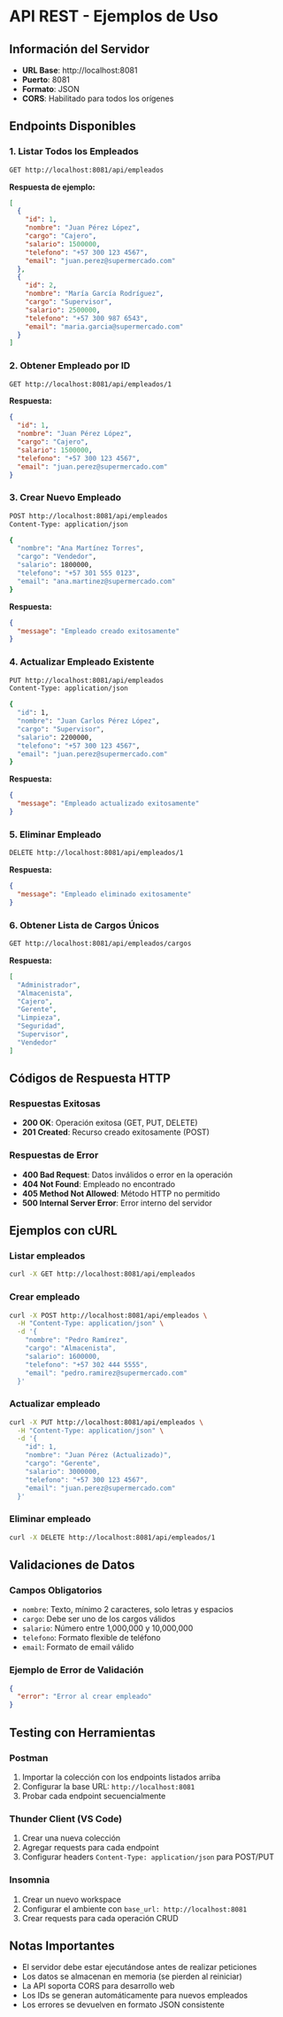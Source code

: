 # API REST - Ejemplos de Uso

## Información del Servidor
- **URL Base**: http://localhost:8081
- **Puerto**: 8081
- **Formato**: JSON
- **CORS**: Habilitado para todos los orígenes

## Endpoints Disponibles

### 1. Listar Todos los Empleados
```bash
GET http://localhost:8081/api/empleados
```

**Respuesta de ejemplo:**
```json
[
  {
    "id": 1,
    "nombre": "Juan Pérez López",
    "cargo": "Cajero",
    "salario": 1500000,
    "telefono": "+57 300 123 4567",
    "email": "juan.perez@supermercado.com"
  },
  {
    "id": 2,
    "nombre": "María García Rodríguez",
    "cargo": "Supervisor",
    "salario": 2500000,
    "telefono": "+57 300 987 6543",
    "email": "maria.garcia@supermercado.com"
  }
]
```

### 2. Obtener Empleado por ID
```bash
GET http://localhost:8081/api/empleados/1
```

**Respuesta:**
```json
{
  "id": 1,
  "nombre": "Juan Pérez López",
  "cargo": "Cajero",
  "salario": 1500000,
  "telefono": "+57 300 123 4567",
  "email": "juan.perez@supermercado.com"
}
```

### 3. Crear Nuevo Empleado
```bash
POST http://localhost:8081/api/empleados
Content-Type: application/json

{
  "nombre": "Ana Martínez Torres",
  "cargo": "Vendedor",
  "salario": 1800000,
  "telefono": "+57 301 555 0123",
  "email": "ana.martinez@supermercado.com"
}
```

**Respuesta:**
```json
{
  "message": "Empleado creado exitosamente"
}
```

### 4. Actualizar Empleado Existente
```bash
PUT http://localhost:8081/api/empleados
Content-Type: application/json

{
  "id": 1,
  "nombre": "Juan Carlos Pérez López",
  "cargo": "Supervisor",
  "salario": 2200000,
  "telefono": "+57 300 123 4567",
  "email": "juan.perez@supermercado.com"
}
```

**Respuesta:**
```json
{
  "message": "Empleado actualizado exitosamente"
}
```

### 5. Eliminar Empleado
```bash
DELETE http://localhost:8081/api/empleados/1
```

**Respuesta:**
```json
{
  "message": "Empleado eliminado exitosamente"
}
```

### 6. Obtener Lista de Cargos Únicos
```bash
GET http://localhost:8081/api/empleados/cargos
```

**Respuesta:**
```json
[
  "Administrador",
  "Almacenista",
  "Cajero",
  "Gerente",
  "Limpieza",
  "Seguridad",
  "Supervisor",
  "Vendedor"
]
```

## Códigos de Respuesta HTTP

### Respuestas Exitosas
- **200 OK**: Operación exitosa (GET, PUT, DELETE)
- **201 Created**: Recurso creado exitosamente (POST)

### Respuestas de Error
- **400 Bad Request**: Datos inválidos o error en la operación
- **404 Not Found**: Empleado no encontrado
- **405 Method Not Allowed**: Método HTTP no permitido
- **500 Internal Server Error**: Error interno del servidor

## Ejemplos con cURL

### Listar empleados
```bash
curl -X GET http://localhost:8081/api/empleados
```

### Crear empleado
```bash
curl -X POST http://localhost:8081/api/empleados \
  -H "Content-Type: application/json" \
  -d '{
    "nombre": "Pedro Ramírez",
    "cargo": "Almacenista", 
    "salario": 1600000,
    "telefono": "+57 302 444 5555",
    "email": "pedro.ramirez@supermercado.com"
  }'
```

### Actualizar empleado
```bash
curl -X PUT http://localhost:8081/api/empleados \
  -H "Content-Type: application/json" \
  -d '{
    "id": 1,
    "nombre": "Juan Pérez (Actualizado)",
    "cargo": "Gerente",
    "salario": 3000000,
    "telefono": "+57 300 123 4567",
    "email": "juan.perez@supermercado.com"
  }'
```

### Eliminar empleado
```bash
curl -X DELETE http://localhost:8081/api/empleados/1
```

## Validaciones de Datos

### Campos Obligatorios
- `nombre`: Texto, mínimo 2 caracteres, solo letras y espacios
- `cargo`: Debe ser uno de los cargos válidos
- `salario`: Número entre 1,000,000 y 10,000,000
- `telefono`: Formato flexible de teléfono
- `email`: Formato de email válido

### Ejemplo de Error de Validación
```json
{
  "error": "Error al crear empleado"
}
```

## Testing con Herramientas

### Postman
1. Importar la colección con los endpoints listados arriba
2. Configurar la base URL: `http://localhost:8081`
3. Probar cada endpoint secuencialmente

### Thunder Client (VS Code)
1. Crear una nueva colección
2. Agregar requests para cada endpoint
3. Configurar headers `Content-Type: application/json` para POST/PUT

### Insomnia
1. Crear un nuevo workspace
2. Configurar el ambiente con `base_url: http://localhost:8081`
3. Crear requests para cada operación CRUD

## Notas Importantes

- El servidor debe estar ejecutándose antes de realizar peticiones
- Los datos se almacenan en memoria (se pierden al reiniciar)
- La API soporta CORS para desarrollo web
- Los IDs se generan automáticamente para nuevos empleados
- Los errores se devuelven en formato JSON consistente